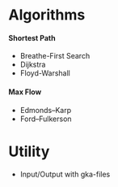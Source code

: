 

# Algorithms
#### Shortest Path
- Breathe-First Search
- Dijkstra
- Floyd-Warshall

#### Max Flow
- Edmonds–Karp
- Ford–Fulkerson

# Utility
- Input/Output with gka-files
